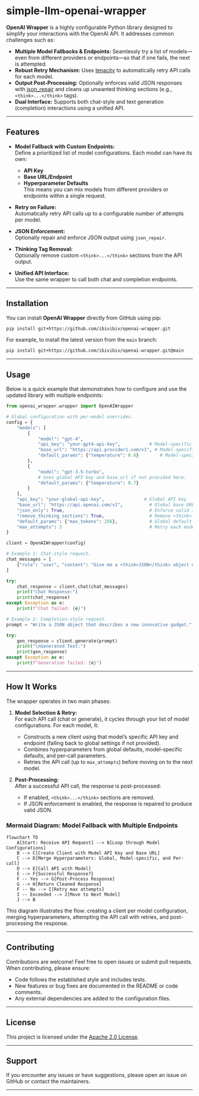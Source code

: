 # simple-llm-openai-wrapper

**OpenAI Wrapper** is a highly configurable Python library designed to simplify your interactions with the OpenAI API. It addresses common challenges such as:

- **Multiple Model Fallbacks & Endpoints:** Seamlessly try a list of models—even from different providers or endpoints—so that if one fails, the next is attempted.
- **Robust Retry Mechanism:** Uses [tenacity](https://github.com/jd/tenacity) to automatically retry API calls for each model.
- **Output Post-Processing:** Optionally enforces valid JSON responses with [json_repair](https://pypi.org/project/json-repair/) and cleans up unwanted thinking sections (e.g., `<think>...</think>` tags).
- **Dual Interface:** Supports both chat-style and text generation (completion) interactions using a unified API.

---

## Features

- **Model Fallback with Custom Endpoints:**  
  Define a prioritized list of model configurations. Each model can have its own:
  - **API Key**
  - **Base URL/Endpoint**
  - **Hyperparameter Defaults**  
  This means you can mix models from different providers or endpoints within a single request.

- **Retry on Failure:**  
  Automatically retry API calls up to a configurable number of attempts per model.

- **JSON Enforcement:**  
  Optionally repair and enforce JSON output using `json_repair`.

- **Thinking Tag Removal:**  
  Optionally remove custom `<think>...</think>` sections from the API output.

- **Unified API Interface:**  
  Use the same wrapper to call both chat and completion endpoints.

---

## Installation

You can install **OpenAI Wrapper** directly from GitHub using pip:

```bash
pip install git+https://github.com/ibivibiv/openai-wrapper.git
```

For example, to install the latest version from the `main` branch:

```bash
pip install git+https://github.com/ibivibiv/openai-wrapper.git@main
```

---

## Usage

Below is a quick example that demonstrates how to configure and use the updated library with multiple endpoints:

```python
from openai_wrapper.wrapper import OpenAIWrapper

# Global configuration with per-model overrides.
config = {
    "models": [
        {
            "model": "gpt-4",
            "api_key": "your-gpt4-api-key",           # Model-specific API key (overrides global)
            "base_url": "https://api.provider1.com/v1", # Model-specific endpoint (overrides global)
            "default_params": {"temperature": 0.6}        # Model-specific hyperparameters
        },
        {
            "model": "gpt-3.5-turbo",
            # Uses global API key and base_url if not provided here.
            "default_params": {"temperature": 0.7}
        }
    ],
    "api_key": "your-global-api-key",               # Global API key
    "base_url": "https://api.openai.com/v1",          # Global base URL
    "json_only": True,                                # Enforce valid JSON output
    "remove_thinking_sections": True,                 # Remove <think>...</think> sections from responses
    "default_params": {"max_tokens": 256},            # Global default hyperparameters
    "max_attempts": 3                                 # Retry each model up to 3 times
}

client = OpenAIWrapper(config)

# Example 1: Chat-style request.
chat_messages = [
    {"role": "user", "content": "Give me a <think>JSON</think> object describing a futuristic vehicle."}
]

try:
    chat_response = client.chat(chat_messages)
    print("Chat Response:")
    print(chat_response)
except Exception as e:
    print(f"Chat failed: {e}")

# Example 2: Completion-style request.
prompt = "Write a JSON object that describes a new innovative gadget."

try:
    gen_response = client.generate(prompt)
    print("\nGenerated Text:")
    print(gen_response)
except Exception as e:
    print(f"Generation failed: {e}")
```

---

## How It Works

The wrapper operates in two main phases:

1. **Model Selection & Retry:**  
   For each API call (chat or generate), it cycles through your list of model configurations. For each model, it:
   - Constructs a new client using that model’s specific API key and endpoint (falling back to global settings if not provided).
   - Combines hyperparameters from global defaults, model-specific defaults, and per-call parameters.
   - Retries the API call (up to `max_attempts`) before moving on to the next model.

2. **Post-Processing:**  
   After a successful API call, the response is post-processed:
   - If enabled, `<think>...</think>` sections are removed.
   - If JSON enforcement is enabled, the response is repaired to produce valid JSON.

### Mermaid Diagram: Model Fallback with Multiple Endpoints

```mermaid
flowchart TD
    A[Start: Receive API Request] --> B[Loop through Model Configurations]
    B --> C[Create Client with Model API Key and Base URL]
    C --> D[Merge Hyperparameters: Global, Model-specific, and Per-call]
    D --> E[Call API with Model]
    E --> F{Successful Response?}
    F -- Yes --> G[Post-Process Response]
    G --> H[Return Cleaned Response]
    F -- No --> I[Retry max attempts]
    I -- Exceeded --> J[Move to Next Model]
    J --> B

```

This diagram illustrates the flow: creating a client per model configuration, merging hyperparameters, attempting the API call with retries, and post-processing the response.

---

## Contributing

Contributions are welcome! Feel free to open issues or submit pull requests. When contributing, please ensure:
- Code follows the established style and includes tests.
- New features or bug fixes are documented in the README or code comments.
- Any external dependencies are added to the configuration files.

---

## License

This project is licensed under the [Apache 2.0 License](https://www.apache.org/licenses/LICENSE-2.0).

---

## Support

If you encounter any issues or have suggestions, please open an issue on GitHub or contact the maintainers.



---
